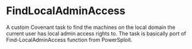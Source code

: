 # FindLocalAdminAccess
A custom Covenant task to find the machines on the local domain the current user has local admin access rights to. The task is basically port of Find-LocalAdminAccess function from PowerSploit. 
